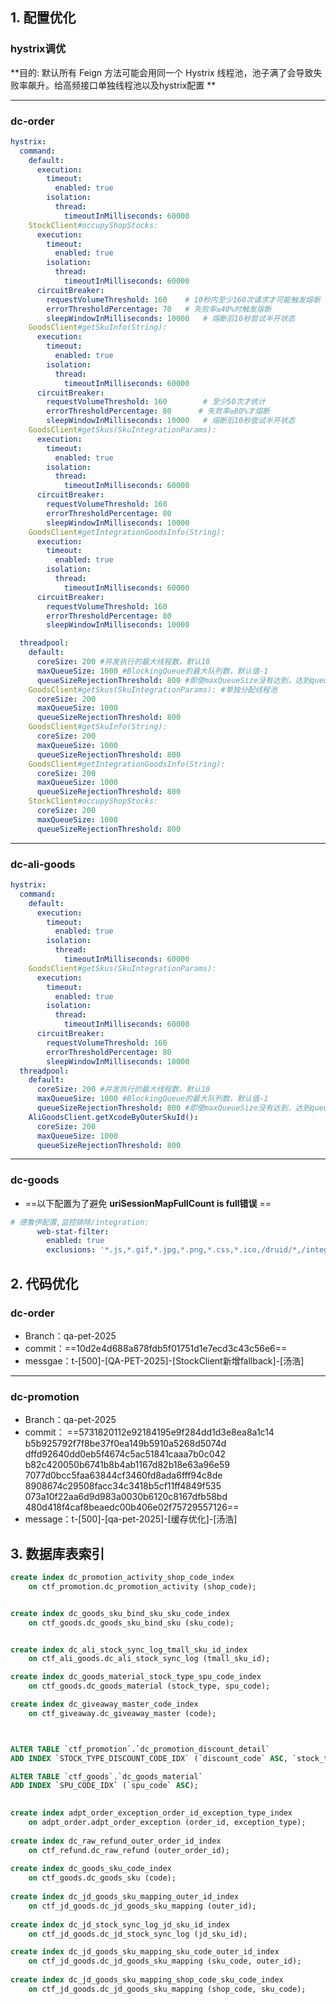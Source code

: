 ## 1. 配置优化

### hystrix调优

**目的: 默认所有 Feign 方法可能会用同一个 Hystrix 线程池，池子满了会导致失败率飙升。给高频接口单独线程池以及hystrix配置 **

--- 
### dc-order 

``` yaml 
hystrix: 
  command:
    default:
      execution:
        timeout:
          enabled: true
        isolation:
          thread:
            timeoutInMilliseconds: 60000
    StockClient#occupyShopStocks:
      execution:
        timeout:
          enabled: true
        isolation:
          thread:
            timeoutInMilliseconds: 60000
      circuitBreaker:
        requestVolumeThreshold: 160    # 10秒内至少160次请求才可能触发熔断
        errorThresholdPercentage: 70   # 失败率≥40%时触发熔断
        sleepWindowInMilliseconds: 10000   # 熔断后10秒尝试半开状态
    GoodsClient#getSkuInfo(String):
      execution:
        timeout:
          enabled: true
        isolation:
          thread:
            timeoutInMilliseconds: 60000
      circuitBreaker:
        requestVolumeThreshold: 160        # 至少50次才统计
        errorThresholdPercentage: 80      # 失败率≥80%才熔断
        sleepWindowInMilliseconds: 10000   # 熔断后10秒尝试半开状态
    GoodsClient#getSkus(SkuIntegrationParams):
      execution:
        timeout:
          enabled: true
        isolation:
          thread:
            timeoutInMilliseconds: 60000
      circuitBreaker:
        requestVolumeThreshold: 160
        errorThresholdPercentage: 80
        sleepWindowInMilliseconds: 10000
    GoodsClient#getIntegrationGoodsInfo(String):
      execution:
        timeout:
          enabled: true
        isolation:
          thread:
            timeoutInMilliseconds: 60000
      circuitBreaker:
        requestVolumeThreshold: 160
        errorThresholdPercentage: 80
        sleepWindowInMilliseconds: 10000

  threadpool:
    default:
      coreSize: 200 #并发执行的最大线程数，默认10
      maxQueueSize: 1000 #BlockingQueue的最大队列数，默认值-1
      queueSizeRejectionThreshold: 800 #即使maxQueueSize没有达到，达到queueSizeRejectionThreshold该值后，请求也会被拒绝，默认值5  
    GoodsClient#getSkus(SkuIntegrationParams): #单独分配线程池
      coreSize: 200
      maxQueueSize: 1000
      queueSizeRejectionThreshold: 800
    GoodsClient#getSkuInfo(String):
      coreSize: 200
      maxQueueSize: 1000
      queueSizeRejectionThreshold: 800
    GoodsClient#getIntegrationGoodsInfo(String):
      coreSize: 200
      maxQueueSize: 1000
      queueSizeRejectionThreshold: 800
    StockClient#occupyShopStocks:
      coreSize: 200
      maxQueueSize: 1000
      queueSizeRejectionThreshold: 800
```

---
### dc-ali-goods
``` yaml
hystrix:
  command:
    default:
      execution:
        timeout:
          enabled: true
        isolation:
          thread:
            timeoutInMilliseconds: 60000
    GoodsClient#getSkus(SkuIntegrationParams):
      execution:
        timeout:
          enabled: true
        isolation:
          thread:
            timeoutInMilliseconds: 60000
      circuitBreaker:
        requestVolumeThreshold: 160
        errorThresholdPercentage: 80
        sleepWindowInMilliseconds: 10000
  threadpool:
    default:
      coreSize: 200 #并发执行的最大线程数，默认10
      maxQueueSize: 1000 #BlockingQueue的最大队列数，默认值-1
      queueSizeRejectionThreshold: 800 #即使maxQueueSize没有达到，达到queueSizeRejectionThreshold该值后，请求也会被拒绝，默认值5
    AliGoodsClient.getXcodeByOuterSkuId():
      coreSize: 200
      maxQueueSize: 1000
      queueSizeRejectionThreshold: 800
```

--- 
### dc-goods
- ==以下配置为了避免 **uriSessionMapFullCount is full错误** ==
``` yaml
# 德鲁伊配置,监控排除/integration:
      web-stat-filter:
        enabled: true
        exclusions: '*.js,*.gif,*.jpg,*.png,*.css,*.ico,/druid/*,/integration/*'
``` 

## 2. 代码优化
### dc-order
- Branch：qa-pet-2025
- commit：==10d2e4d688a878fdb5f01751d1e7ecd3c43c56e6==
- messgae：t-[500]-[QA-PET-2025]-[StockClient新增fallback]-[汤浩]

--- 
### dc-promotion
- Branch：qa-pet-2025
- commit：
    ==5731820112e92184195e9f284dd1d3e8ea8a1c14 b5b925792f7f8be37f0ea149b5910a5268d5074d dffd92640dd0eb5f4674c5ac51841caaa7b0c042 b82c420050b6741b8b4ab1167d82b18e63a96e59 7077d0bcc5faa63844cf3460fd8ada6fff94c8de 8908674c29508facc34c3418b5cf11ff4849f535 073a10f22aa6d9d983a0030b6120c8167dfb58bd 480d418f4caf8beaedc00b406e02f75729557126==
- message：t-[500]-[qa-pet-2025]-[缓存优化]-[汤浩]

## 3. 数据库表索引
``` sql
create index dc_promotion_activity_shop_code_index
    on ctf_promotion.dc_promotion_activity (shop_code);


create index dc_goods_sku_bind_sku_sku_code_index
    on ctf_goods.dc_goods_sku_bind_sku (sku_code);


create index dc_ali_stock_sync_log_tmall_sku_id_index
    on ctf_ali_goods.dc_ali_stock_sync_log (tmall_sku_id);

create index dc_goods_material_stock_type_spu_code_index
    on ctf_goods.dc_goods_material (stock_type, spu_code);

create index dc_giveaway_master_code_index
    on ctf_giveaway.dc_giveaway_master (code);



ALTER TABLE `ctf_promotion`.`dc_promotion_discount_detail` 
ADD INDEX `STOCK_TYPE_DISCOUNT_CODE_IDX` (`discount_code` ASC, `stock_type` ASC);

ALTER TABLE `ctf_goods`.`dc_goods_material` 
ADD INDEX `SPU_CODE_IDX` (`spu_code` ASC);

  
create index adpt_order_exception_order_id_exception_type_index  
    on adpt_order.adpt_order_exception (order_id, exception_type);
    
create index dc_raw_refund_outer_order_id_index
    on ctf_refund.dc_raw_refund (outer_order_id);
    
create index dc_goods_sku_code_index
    on ctf_goods.dc_goods_sku (code);
    
create index dc_jd_goods_sku_mapping_outer_id_index
    on ctf_jd_goods.dc_jd_goods_sku_mapping (outer_id);
    
create index dc_jd_stock_sync_log_jd_sku_id_index
    on ctf_jd_goods.dc_jd_stock_sync_log (jd_sku_id);

create index dc_jd_goods_sku_mapping_sku_code_outer_id_index
    on ctf_jd_goods.dc_jd_goods_sku_mapping (sku_code, outer_id);
    
create index dc_jd_goods_sku_mapping_shop_code_sku_code_index
    on ctf_jd_goods.dc_jd_goods_sku_mapping (shop_code, sku_code);
``` 
